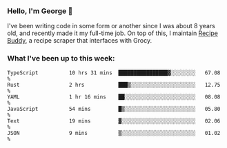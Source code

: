 ### Hello, I'm George 👋

I've been writing code in some form or another since I was about 8 years old, and recently made it my full-time job. On top of this, I maintain [Recipe Buddy](https://github.com/georgegebbett/recipe-buddy), a recipe scraper that interfaces with Grocy.  

<!--
**georgegebbett/georgegebbett** is a ✨ _special_ ✨ repository because its `README.md` (this file) appears on your GitHub profile.

Here are some ideas to get you started:

- 🔭 I’m currently working on ...
- 🌱 I’m currently learning ...
- 👯 I’m looking to collaborate on ...
- 🤔 I’m looking for help with ...
- 💬 Ask me about ...
- 📫 How to reach me: ...
- 😄 Pronouns: ...
- ⚡ Fun fact: ...
-->

### What I've been up to this week:
<!--START_SECTION:waka-->

```text
TypeScript          10 hrs 31 mins  ████████████████▓░░░░░░░░   67.08 %
Rust                2 hrs           ███▒░░░░░░░░░░░░░░░░░░░░░   12.75 %
YAML                1 hr 16 mins    ██░░░░░░░░░░░░░░░░░░░░░░░   08.08 %
JavaScript          54 mins         █▒░░░░░░░░░░░░░░░░░░░░░░░   05.80 %
Text                19 mins         ▓░░░░░░░░░░░░░░░░░░░░░░░░   02.06 %
JSON                9 mins          ▒░░░░░░░░░░░░░░░░░░░░░░░░   01.02 %
```

<!--END_SECTION:waka-->
